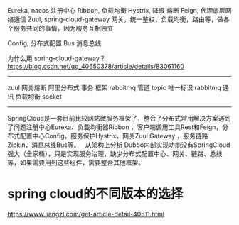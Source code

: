 Eureka, nacos 注册中心
Ribbon, 负载均衡
Hystrix, 降级 熔断
Feign, 代理底层网络通信
Zuul, spring-cloud-gateway  网关，统一鉴权，负载均衡，路由等，做各个服务共同的事情，因为服务互相独立

Config, 分布式配置
Bus 消息总线

为什么用 spring-cloud-gateway？
https://blog.csdn.net/qq_40650378/article/details/83061160


-------------------------------------------------------------

zuul 网关熔断
阿里分布式 事务 框架
rabbitmq  管道 topic
唯一标识
rabbitmq 通讯 负载均衡 socket

-------------------------------------------------------------

SpringCloud是一套目前比较网站微服务框架了，整合了分布式常用解决方案遇到了问题注册中心Eureka、负载均衡器Ribbon ，客户端调用工具Rest和Feign，分布式配置中心Config，服务保护Hystrix，网关Zuul Gateway ，服务链路Zipkin，消息总线Bus等。
 
从架构上分析
Dubbo内部实现功能没有SpringCloud强大（全家桶），只是实现服务治理，缺少分布式配置中心、网关、链路、总线等，如果需要用到这些组件，需要整合其他框架。

# spring cloud的不同版本的选择
https://www.liangzl.com/get-article-detail-40511.html

